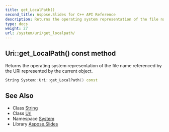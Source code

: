 ```yaml
---
title: get_LocalPath()
second_title: Aspose.Slides for C++ API Reference
description: Returns the operating system representation of the file name referenced by the URI represented by the current object.
type: docs
weight: 27
url: /system/uri/get_localpath/
---
```

## Uri::get_LocalPath() const method


Returns the operating system representation of the file name referenced by the URI represented by the current object.

```cpp
String System::Uri::get_LocalPath() const
```

## See Also

* Class [String](../../string/)
* Class [Uri](../)
* Namespace [System](../../)
* Library [Aspose.Slides](../../../)